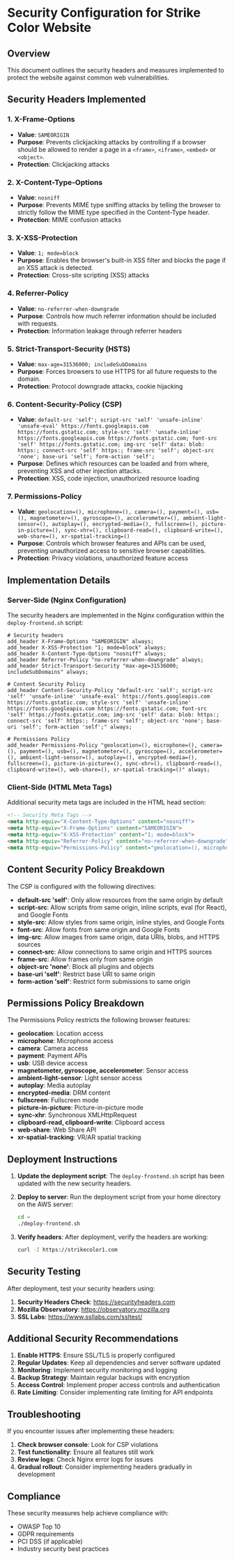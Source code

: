 # Security Configuration for Strike Color Website

## Overview
This document outlines the security headers and measures implemented to protect the website against common web vulnerabilities.

## Security Headers Implemented

### 1. X-Frame-Options
- **Value**: `SAMEORIGIN`
- **Purpose**: Prevents clickjacking attacks by controlling if a browser should be allowed to render a page in a `<frame>`, `<iframe>`, `<embed>` or `<object>`.
- **Protection**: Clickjacking attacks

### 2. X-Content-Type-Options
- **Value**: `nosniff`
- **Purpose**: Prevents MIME type sniffing attacks by telling the browser to strictly follow the MIME type specified in the Content-Type header.
- **Protection**: MIME confusion attacks

### 3. X-XSS-Protection
- **Value**: `1; mode=block`
- **Purpose**: Enables the browser's built-in XSS filter and blocks the page if an XSS attack is detected.
- **Protection**: Cross-site scripting (XSS) attacks

### 4. Referrer-Policy
- **Value**: `no-referrer-when-downgrade`
- **Purpose**: Controls how much referrer information should be included with requests.
- **Protection**: Information leakage through referrer headers

### 5. Strict-Transport-Security (HSTS)
- **Value**: `max-age=31536000; includeSubDomains`
- **Purpose**: Forces browsers to use HTTPS for all future requests to the domain.
- **Protection**: Protocol downgrade attacks, cookie hijacking

### 6. Content-Security-Policy (CSP)
- **Value**: `default-src 'self'; script-src 'self' 'unsafe-inline' 'unsafe-eval' https://fonts.googleapis.com https://fonts.gstatic.com; style-src 'self' 'unsafe-inline' https://fonts.googleapis.com https://fonts.gstatic.com; font-src 'self' https://fonts.gstatic.com; img-src 'self' data: blob: https:; connect-src 'self' https:; frame-src 'self'; object-src 'none'; base-uri 'self'; form-action 'self';`
- **Purpose**: Defines which resources can be loaded and from where, preventing XSS and other injection attacks.
- **Protection**: XSS, code injection, unauthorized resource loading

### 7. Permissions-Policy
- **Value**: `geolocation=(), microphone=(), camera=(), payment=(), usb=(), magnetometer=(), gyroscope=(), accelerometer=(), ambient-light-sensor=(), autoplay=(), encrypted-media=(), fullscreen=(), picture-in-picture=(), sync-xhr=(), clipboard-read=(), clipboard-write=(), web-share=(), xr-spatial-tracking=()`
- **Purpose**: Controls which browser features and APIs can be used, preventing unauthorized access to sensitive browser capabilities.
- **Protection**: Privacy violations, unauthorized feature access

## Implementation Details

### Server-Side (Nginx Configuration)
The security headers are implemented in the Nginx configuration within the `deploy-frontend.sh` script:

```nginx
# Security headers
add_header X-Frame-Options "SAMEORIGIN" always;
add_header X-XSS-Protection "1; mode=block" always;
add_header X-Content-Type-Options "nosniff" always;
add_header Referrer-Policy "no-referrer-when-downgrade" always;
add_header Strict-Transport-Security "max-age=31536000; includeSubDomains" always;

# Content Security Policy
add_header Content-Security-Policy "default-src 'self'; script-src 'self' 'unsafe-inline' 'unsafe-eval' https://fonts.googleapis.com https://fonts.gstatic.com; style-src 'self' 'unsafe-inline' https://fonts.googleapis.com https://fonts.gstatic.com; font-src 'self' https://fonts.gstatic.com; img-src 'self' data: blob: https:; connect-src 'self' https:; frame-src 'self'; object-src 'none'; base-uri 'self'; form-action 'self';" always;

# Permissions Policy
add_header Permissions-Policy "geolocation=(), microphone=(), camera=(), payment=(), usb=(), magnetometer=(), gyroscope=(), accelerometer=(), ambient-light-sensor=(), autoplay=(), encrypted-media=(), fullscreen=(), picture-in-picture=(), sync-xhr=(), clipboard-read=(), clipboard-write=(), web-share=(), xr-spatial-tracking=()" always;
```

### Client-Side (HTML Meta Tags)
Additional security meta tags are included in the HTML head section:

```html
<!-- Security Meta Tags -->
<meta http-equiv="X-Content-Type-Options" content="nosniff">
<meta http-equiv="X-Frame-Options" content="SAMEORIGIN">
<meta http-equiv="X-XSS-Protection" content="1; mode=block">
<meta http-equiv="Referrer-Policy" content="no-referrer-when-downgrade">
<meta http-equiv="Permissions-Policy" content="geolocation=(), microphone=(), camera=(), payment=(), usb=(), magnetometer=(), gyroscope=(), accelerometer=(), ambient-light-sensor=(), autoplay=(), encrypted-media=(), fullscreen=(), picture-in-picture=(), sync-xhr=(), clipboard-read=(), clipboard-write=(), web-share=(), xr-spatial-tracking=()">
```

## Content Security Policy Breakdown

The CSP is configured with the following directives:

- **default-src 'self'**: Only allow resources from the same origin by default
- **script-src**: Allow scripts from same origin, inline scripts, eval (for React), and Google Fonts
- **style-src**: Allow styles from same origin, inline styles, and Google Fonts
- **font-src**: Allow fonts from same origin and Google Fonts
- **img-src**: Allow images from same origin, data URIs, blobs, and HTTPS sources
- **connect-src**: Allow connections to same origin and HTTPS sources
- **frame-src**: Allow frames only from same origin
- **object-src 'none'**: Block all plugins and objects
- **base-uri 'self'**: Restrict base URI to same origin
- **form-action 'self'**: Restrict form submissions to same origin

## Permissions Policy Breakdown

The Permissions Policy restricts the following browser features:

- **geolocation**: Location access
- **microphone**: Microphone access
- **camera**: Camera access
- **payment**: Payment APIs
- **usb**: USB device access
- **magnetometer, gyroscope, accelerometer**: Sensor access
- **ambient-light-sensor**: Light sensor access
- **autoplay**: Media autoplay
- **encrypted-media**: DRM content
- **fullscreen**: Fullscreen mode
- **picture-in-picture**: Picture-in-picture mode
- **sync-xhr**: Synchronous XMLHttpRequest
- **clipboard-read, clipboard-write**: Clipboard access
- **web-share**: Web Share API
- **xr-spatial-tracking**: VR/AR spatial tracking

## Deployment Instructions

1. **Update the deployment script**: The `deploy-frontend.sh` script has been updated with the new security headers.

2. **Deploy to server**: Run the deployment script from your home directory on the AWS server:
   ```bash
   cd ~
   ./deploy-frontend.sh
   ```

3. **Verify headers**: After deployment, verify the headers are working:
   ```bash
   curl -I https://strikecolor1.com
   ```

## Security Testing

After deployment, test your security headers using:

1. **Security Headers Check**: https://securityheaders.com
2. **Mozilla Observatory**: https://observatory.mozilla.org
3. **SSL Labs**: https://www.ssllabs.com/ssltest/

## Additional Security Recommendations

1. **Enable HTTPS**: Ensure SSL/TLS is properly configured
2. **Regular Updates**: Keep all dependencies and server software updated
3. **Monitoring**: Implement security monitoring and logging
4. **Backup Strategy**: Maintain regular backups with encryption
5. **Access Control**: Implement proper access controls and authentication
6. **Rate Limiting**: Consider implementing rate limiting for API endpoints

## Troubleshooting

If you encounter issues after implementing these headers:

1. **Check browser console**: Look for CSP violations
2. **Test functionality**: Ensure all features still work
3. **Review logs**: Check Nginx error logs for issues
4. **Gradual rollout**: Consider implementing headers gradually in development

## Compliance

These security measures help achieve compliance with:
- OWASP Top 10
- GDPR requirements
- PCI DSS (if applicable)
- Industry security best practices 